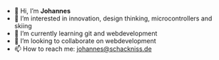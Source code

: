 - 👋 Hi, I’m __Johannes__
- 👀 I’m interested in innovation, design thinking, microcontrollers and skiing
- 🌱 I’m currently learning git and webdevelopment
- 💞️ I’m looking to collaborate on webdevelopment
- 📫 How to reach me: [johannes@schackniss.de](mailto:johannes@schackniss.de?subject=[GitHub])

<!---
schackniss/schackniss is a ✨ special ✨ repository because its `README.md` (this file) appears on your GitHub profile.
You can click the Preview link to take a look at your changes.
--->
